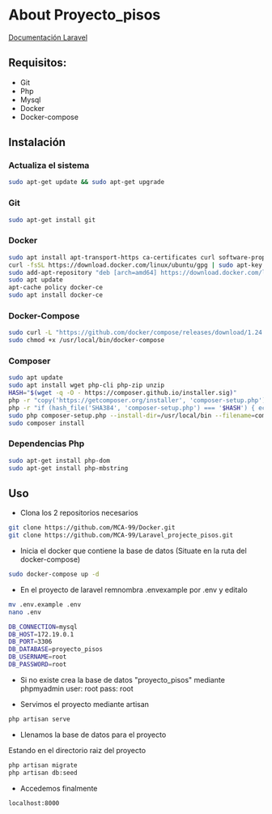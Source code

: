 # About Proyecto_pisos

[Documentación Laravel](https://laravel.com/docs/5.4)

## Requisitos:
- Git
- Php
- Mysql
- Docker
- Docker-compose

## Instalación

### Actualiza el sistema
```bash
sudo apt-get update && sudo apt-get upgrade
```

### Git
```bash
sudo apt-get install git
```

### Docker
```bash
sudo apt install apt-transport-https ca-certificates curl software-properties-common
curl -fsSL https://download.docker.com/linux/ubuntu/gpg | sudo apt-key add -
sudo add-apt-repository "deb [arch=amd64] https://download.docker.com/linux/ubuntu bionic stable"
sudo apt update
apt-cache policy docker-ce
sudo apt install docker-ce
```

### Docker-Compose
```bash
sudo curl -L "https://github.com/docker/compose/releases/download/1.24.0/docker-compose-$(uname -s)-$(uname -m)" -o /usr/local/bin/docker-compose
sudo chmod +x /usr/local/bin/docker-compose
```

### Composer
```bash
sudo apt update
sudo apt install wget php-cli php-zip unzip
HASH="$(wget -q -O - https://composer.github.io/installer.sig)"
php -r "copy('https://getcomposer.org/installer', 'composer-setup.php');"
php -r "if (hash_file('SHA384', 'composer-setup.php') === '$HASH') { echo 'Installer verified'; } else { echo 'Installer corrupt'; unlink('composer-setup.php'); } echo PHP_EOL;"
sudo php composer-setup.php --install-dir=/usr/local/bin --filename=composer
sudo composer install
```

### Dependencias Php
```bash
sudo apt-get install php-dom
sudo apt-get install php-mbstring
```

## Uso
- Clona los 2 repositorios necesarios
```bash
git clone https://github.com/MCA-99/Docker.git
git clone https://github.com/MCA-99/Laravel_projecte_pisos.git
```

- Inicia el docker que contiene la base de datos
(Situate en la ruta del docker-compose)
```bash
sudo docker-compose up -d
```

- En el proyecto de laravel remnombra .envexample por .env y editalo
```bash
mv .env.example .env
nano .env

DB_CONNECTION=mysql
DB_HOST=172.19.0.1
DB_PORT=3306
DB_DATABASE=proyecto_pisos
DB_USERNAME=root
DB_PASSWORD=root
```

- Si no existe crea la base de datos "proyecto_pisos" mediante phpmyadmin
user: root
pass: root

- Servimos el proyecto mediante artisan
```bash
php artisan serve
```

- Llenamos la base de datos para el proyecto

Estando en el directorio raiz del proyecto
```bash
php artisan migrate
php artisan db:seed
```

- Accedemos finalmente
```bash
localhost:8000
```